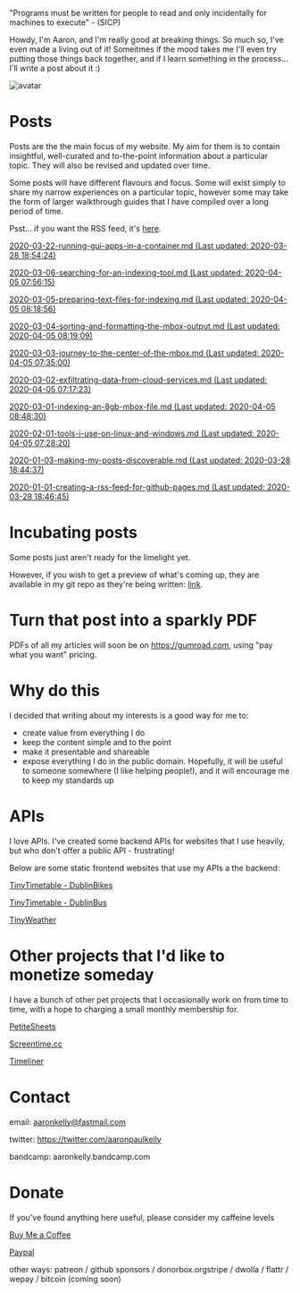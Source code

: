 "Programs must be written for people to read and only incidentally for machines
to execute" - (SICP)

Howdy, I'm Aaron, and I'm really good at breaking things. So much so, I've even made a living out of it! Someitmes if the mood takes me I'll even try putting those things back together, and if I learn something in the process... I'll write a post about it :)

![avatar](https://avatars1.githubusercontent.com/u/29888436?s=460&u=03df457371669048031a735802c33b93d07a1f10&v=4)

# Posts

Posts are the the main focus of my website. My aim for them is to contain insightful, well-curated and to-the-point information about a particular topic. They will also be revised and updated over time.

Some posts will have different flavours and focus. Some will exist simply to  share my narrow experiences on a particular topic, however some may take the form of larger walkthrough guides that I have compiled over a long period of time.

Psst... if you want the RSS feed, it's [here](https://aaronpkelly.github.io/feed.xml).

[2020-03-22-running-gui-apps-in-a-container.md (Last updated: 2020-03-28 18:54:24)](_posts/2020-03-22-running-gui-apps-in-a-container.md)

[2020-03-06-searching-for-an-indexing-tool.md (Last updated: 2020-04-05 07:56:15)](_posts/2020-03-06-searching-for-an-indexing-tool.md)

[2020-03-05-preparing-text-files-for-indexing.md (Last updated: 2020-04-05 08:18:56)](_posts/2020-03-05-preparing-text-files-for-indexing.md)

[2020-03-04-sorting-and-formatting-the-mbox-output.md (Last updated: 2020-04-05 08:19:09)](_posts/2020-03-04-sorting-and-formatting-the-mbox-output.md)

[2020-03-03-journey-to-the-center-of-the-mbox.md (Last updated: 2020-04-05 07:35:00)](_posts/2020-03-03-journey-to-the-center-of-the-mbox.md)

[2020-03-02-exfiltrating-data-from-cloud-services.md (Last updated: 2020-04-05 07:17:23)](_posts/2020-03-02-exfiltrating-data-from-cloud-services.md)

[2020-03-01-indexing-an-8gb-mbox-file.md (Last updated: 2020-04-05 08:48:30)](_posts/2020-03-01-indexing-an-8gb-mbox-file.md)

[2020-02-01-tools-i-use-on-linux-and-windows.md (Last updated: 2020-04-05 07:28:20)](_posts/2020-02-01-tools-i-use-on-linux-and-windows.md)

[2020-01-03-making-my-posts-discoverable.md (Last updated: 2020-03-28 18:44:37)](_posts/2020-01-03-making-my-posts-discoverable.md)

[2020-01-01-creating-a-rss-feed-for-github-pages.md (Last updated: 2020-03-28 18:46:45)](_posts/2020-01-01-creating-a-rss-feed-for-github-pages.md)


# Incubating posts

Some posts just aren't ready for the limelight yet.

However, if you wish to get a preview of what's coming up, they are available in
my git repo as they're being written: [link](https://github.com/aaronpkelly/aaronpkelly.github.io/tree/master/_posts).

# Turn that post into a sparkly PDF

PDFs of all my articles will soon be on https://gumroad.com, using "pay what you
want" pricing.

# Why do this

I decided that writing about my interests is a good way for me to:

- create value from everything I do
- keep the content simple and to the point 
- make it presentable and shareable
- expose everything I do in the public domain. Hopefully, it will be useful to
someone somewhere (I like helping people!), and it will encourage me to keep my
standards up

# APIs

I love APIs. I've created some backend APIs for websites that I use heavily, but
who don't offer a public API - frustrating!

Below are some static frontend websites that use my APIs a the backend:

[TinyTimetable - DublinBikes](http://app-bucket-dublin-bike-tinytimetable.s3-website-eu-west-1.amazonaws.com/)

[TinyTimetable - DublinBus](http://app-bucket-dublin-bus-tinytimetable.s3-website-eu-west-1.amazonaws.com/)

[TinyWeather](http://app-bucket-weather-dublin-tinyweather.s3-website-eu-west-1.amazonaws.com/)

# Other projects that I'd like to monetize someday

I have a bunch of other pet projects that I occasionally work on from time to
time, with a hope to charging a small monthly membership for.

[PetiteSheets](http://app-bucket-petitesheets.s3-website-eu-west-1.amazonaws.com/)

[Screentime.cc](http://screentime.cc.s3-website-eu-west-1.amazonaws.com/)

[Timeliner](http://app-timeliner.s3-website-eu-west-1.amazonaws.com/)

# Contact

email: aaronkelly@fastmail.com

twitter: https://twitter.com/aaronpaulkelly

bandcamp: aaronkelly.bandcamp.com

# Donate

If you've found anything here useful, please consider my caffeine levels

[Buy Me a Coffee](https://www.buymeacoffee.com/aaronkelly)

[Paypal](https://www.paypal.com/cgi-bin/webscr?cmd=_donations&business=DTJST2MAMPYQ8&currency_code=EUR&source=url)

other ways: patreon / github sponsors / donorbox.orgstripe / dwolla / flattr / wepay / bitcoin (coming soon)